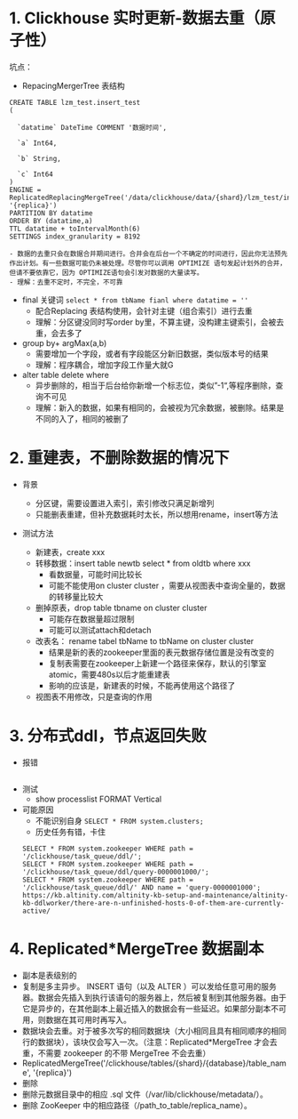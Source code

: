 # 1. Clickhouse 实时更新-数据去重（原子性）
  坑点：
  - RepacingMergerTree 表结构
  
  ```
  CREATE TABLE lzm_test.insert_test
(

    `datatime` DateTime COMMENT '数据时间',

    `a` Int64,

    `b` String,

    `c` Int64
)
ENGINE = ReplicatedReplacingMergeTree('/data/clickhouse/data/{shard}/lzm_test/insert_test',
 '{replica}')
PARTITION BY datatime
ORDER BY (datatime,a)
TTL datatime + toIntervalMonth(6)
SETTINGS index_granularity = 8192
  ```
  
    - 数据的去重只会在数据合并期间进行。合并会在后台一个不确定的时间进行，因此你无法预先作出计划。有一些数据可能仍未被处理。尽管你可以调用 OPTIMIZE 语句发起计划外的合并，但请不要依靠它，因为 OPTIMIZE语句会引发对数据的大量读写。
    - 理解：去重不定时，不完全，不可靠
  - final 关键词 `select * from tbName fianl where datatime = ''`
    - 配合Replacing 表结构使用，会针对主键（组合索引）进行去重
    - 理解：分区键没同时写order by里，不算主键，没构建主键索引，会被去重，会去多了
  - group by+ argMax(a,b)
    - 需要增加一个字段，或者有字段能区分新旧数据，类似版本号的结果
    - 理解：程序耦合，增加字段工作量大就G
  - alter table delete where
    - 异步删除的，相当于后台给你新增一个标志位，类似”-1“,等程序删除，查询不可见
    - 理解：新入的数据，如果有相同的，会被视为冗余数据，被删除。结果是不同的入了，相同的被删了

# 2. 重建表，不删除数据的情况下
- 背景
  - 分区键，需要设置进入索引，索引修改只满足新增列
  - 只能删表重建，但补充数据耗时太长，所以想用rename，insert等方法

- 测试方法
  - 新建表，create xxx
  - 转移数据：insert table newtb select * from oldtb where xxx
    - 看数据量，可能时间比较长
    - 可能不能使用on cluster cluster ，需要从视图表中查询全量的，数据的转移量比较大
  - 删掉原表，drop table tbname on cluster cluster
    - 可能存在数据量超过限制
    - 可能可以测试attach和detach
  - 改表名： rename tabel tbName to tbName on cluster cluster
    - 结果是新的表的zookeeper里面的表元数据存储位置是没有改变的
    - 复制表需要在zookeeper上新建一个路径来保存，默认的引擎室atomic，需要480s以后才能重建表
    - 影响的应该是，新建表的时候，不能再使用这个路径了
  - 视图表不用修改，只是查询的作用

# 3. 分布式ddl，节点返回失败
- 报错
``` Watching task /clickhouse/task_queue/ddl/query-0000010620 is executing longer than distributed_ddl_task_timeout (=180) seconds. There are 2 unfinished hosts (0 of them are currently active), they are going to execute the query in background (version 21.3.4.25 (official build))
```
- 测试
  - show processlist FORMAT Vertical
- 可能原因
  - 不能识别自身 `SELECT * FROM system.clusters;`
  - 历史任务有错，卡住
  ```
  SELECT * FROM system.zookeeper WHERE path = '/clickhouse/task_queue/ddl/';
  SELECT * FROM system.zookeeper WHERE path = '/clickhouse/task_queue/ddl/query-0000001000/';
  SELECT * FROM system.zookeeper WHERE path = '/clickhouse/task_queue/ddl/' AND name = 'query-0000001000';
  https://kb.altinity.com/altinity-kb-setup-and-maintenance/altinity-kb-ddlworker/there-are-n-unfinished-hosts-0-of-them-are-currently-active/
  
  ```
  
 # 4. Replicated*MergeTree 数据副本
 - 副本是表级别的
 - 复制是多主异步。 INSERT 语句（以及 ALTER ）可以发给任意可用的服务器。数据会先插入到执行该语句的服务器上，然后被复制到其他服务器。由于它是异步的，在其他副本上最近插入的数据会有一些延迟。如果部分副本不可用，则数据在其可用时再写入。
 - 数据块会去重。对于被多次写的相同数据块（大小相同且具有相同顺序的相同行的数据块），该块仅会写入一次。（注意：Replicated*MergeTree 才会去重，不需要 zookeeper 的不带 MergeTree 不会去重）
 - ReplicatedMergeTree('/clickhouse/tables/{shard}/{database}/table_name', '{replica}')
 - 删除
  - 删除元数据目录中的相应 .sql 文件（/var/lib/clickhouse/metadata/）。
  - 删除 ZooKeeper 中的相应路径（/path_to_table/replica_name）。
